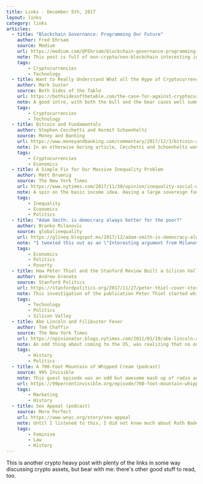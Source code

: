 ```yaml
---
title: Links - December 5th, 2017
layout: links
category: links
articles:
  - title: "Blockchain Governance: Programming Our Future"
    author: Fred Ehrsam
    source: Medium
    url: https://medium.com/@FEhrsam/blockchain-governance-programming-our-future-c3bfe30f2d74
    note: This post is full of non-crypto/non-blockchain interesting ideas, from basic coordination and incentives, all the way to full fledged frameworks to replace democracy, like [Hanson's Futarchy](hanson.gmu.edu/futarchy.html) (which I had never heard of before, and found super intriguing!). Framing the problem of governance as one of dispersed information in a changing environment is [very Hayekian](http://www.econlib.org/library/Essays/hykKnw1.html), which lines up nicely with what I've been reading recently. Toward the end, Ehrsam suggests players should focus on the metaprogramming of systems (ie, the decision making workflows/processes by which these systems evolve) instead of the systems themselves. I like this view.
    tags:
        - Cryptocurrencies
        - Technology
  - title: Want to Really Understand What all the Hype of Cryptocurrency is About?
    author: Mark Suster
    source: Both Sides of the Table
    url: https://bothsidesofthetable.com/the-case-for-against-cryptocurrencies-101-c8d71c444fe0
    note: A good intro, with both the bull and the bear cases well summarized. As usual, Suster does a good job of making complex topics available to non-technical users. This seems [especially important](https://www.wsj.com/articles/bitcoin-mania-even-grandma-wants-in-on-the-action-1511996653) these days.
    tags:
        - Cryptocurrencies
        - Technology
  - title: Bitcoin and Fundamentals
    author: Stephen Cecchetti and Kermit Schoenholtz
    source: Money and Banking
    url: https://www.moneyandbanking.com/commentary/2017/12/3/bitcoin-and-fundamentals
    note: In an otherwise boring article, Cecchetti and Schoenholtz wonder whether derivatives markets will negatively affect the valuation of crypto assets. This seems possible, and I think its a prudent point of view. Not much else is new in this post. These two have been [skeptical of cryptocurrencies](https://www.moneyandbanking.com/commentary/2015/9/21/virtual-frenzies-bitcoin-and-the-block-chain) for a long time, and here they take the fundamentals' "no way to do a DCF on this" side. Specifically, they argue that bitcoin looks like a bubble since "investors buy solely because they see the price rising, without any change in the _discount rate_, in _risk tolerance_, or in the _projected dividend stream_." As my brother Max mentioned, this one can make the same argument against gold, or as Naval Ravikants keeps repeating "Money is the bubble that never pops."
    tags:
        - Cryptocurrencies
        - Economics
  - title: A Simple Fix for Our Massive Inequality Problem
    author: Matt Bruenig
    source: The New York Times
    url: https://www.nytimes.com/2017/11/30/opinion/inequality-social-wealth-fund.html
    note: A spin on the basic income idea. Having a large sovereign fund that redistributes its profits seems smart at face value, especially if one believes in [r > g](https://en.wikipedia.org/wiki/Capital_in_the_Twenty-First_Century). However, it brings up second order questions, like how to ensure such fund is properly managed, or whether those same assets could be more productive out of state's hands. Sam Altman pushes a similar idea in [American Equity](http://blog.samaltman.com/american-equity), expressing the payout as "an annual share of GDP". Intriguing, but perhaps too simple to actually work without unexpected effects.
    tags:
        - Inequality
        - Economics
        - Politics
  - title: "Adam Smith: is democracy always better for the poor?"
    author: Branko Milanovic
    source: globalinequality
    url: https://glineq.blogspot.mx/2017/12/adam-smith-is-democracy-always-better.html
    note: "I tweeted this out as an \"Interesting argument from Milanovic\" and he humbly corrected me, saying the argument really is Smith's. Discussing interactions between democracy and power distribution during the colonial period, Milanovic summarizes Smith's view: \"More democratically-governed colonies (like the British) treat slaves worse because the elite which, in a system of oligarchic republicanism, controls the levels of power is reluctant to punish its own members who are particularly brutal towards slaves.\" An unexpected lesson. It made me think of Roberts and Munger's [discussion about slavery](www.econtalk.org/archives/2016/08/munger_on_slave.html), and how plantation owners argued the slaves were better off as slaves than on their own. The system must be full of perverse incentives if that is an idea put forth with a straight face."
    tags:
        - Economics
        - Politics
        - Poverty
  - title: How Peter Thiel and the Stanford Review Built a Silicon Valley Empire
    author: Andrew Granato
    source: Stanford Politics
    url: https://stanfordpolitics.org/2017/11/27/peter-thiel-cover-story/
    note: This investigation of the publication Peter Thiel started while at Stanford was fascinating. Surely, there are other such clubs, at Stanford and elsewhere, with similar outsized influence in the business world. What makes the Stanford Review so interesting is the ideological aspect in this moment in history. I played a bit with the data and built a simple [network visualization](https://twitter.com/avyfain/status/937056533489188864). As Granato mentions in a different piece, it is strange that by virtue of having been to an elite institution both him and I are just one link away from the people in this group, and of each other.
    tags:
        - Technology
        - Politics
        - Silicon Valley
  - title: Abe Lincoln and Filibuster Fever
    author: Tom Chaffin
    source: The New York Times
    url: https://opinionator.blogs.nytimes.com/2011/01/10/abe-lincoln-and-filibuster-fever/
    note: An odd thing about coming to the US, was realizing that no one here knows about [filibusters](https://en.wikipedia.org/wiki/Filibuster_(military)). In Costa Rica, their existence is a defining chunk of history. The Walker Affair is disproportionately important to Costa Rican identity. There's a national memorial holiday, parks named for its heroes, and, after some revisionist history, even the main airport in San Jose got its name from it. Reading this, and listening to Nate DiMeo's [Memory Palace episode on the topic](thememorypalace.us/2009/07/episode-15-presidente-walker/) made me notice that while we learn of the incident, in Costa Rica we're never taught about the motivation. The fact that slavery was deemed legal south of the [36°30′ parallel](https://en.wikipedia.org/wiki/Parallel_36%C2%B030%E2%80%B2_north) gave people all sorts of messed up incentives.
    tags:
        - History
        - Politics
  - title: A 700-Foot Mountain of Whipped Cream (podcast)
    source: 99% Invisible
    note: This guest episode was an odd but awesome mash up of radio advertisments, jingles, and their histories. I still haven't decided, but I might have to subscribe to The Organist.
    url: https://99percentinvisible.org/episode/700-foot-mountain-whipped-cream/
    tags:
        - Marketing
        - History
  - title: Sex Appeal (podcast)
    source: More Perfect
    url: https://www.wnyc.org/story/sex-appeal
    note: Until I listened to this, I did not know much about Ruth Bader Ginsburg's origin story. This episode of More Perfect was especially good.
    tags:
        - Feminism
        - Law
        - History
---
```


This is another crypto heavy post with plenty of the links in some way discussing crypto assets, but bear with me: there's other good stuff to read, too.